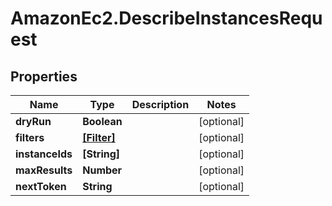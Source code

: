# AmazonEc2.DescribeInstancesRequest

## Properties

Name | Type | Description | Notes
------------ | ------------- | ------------- | -------------
**dryRun** | **Boolean** |  | [optional] 
**filters** | [**[Filter]**](Filter.md) |  | [optional] 
**instanceIds** | **[String]** |  | [optional] 
**maxResults** | **Number** |  | [optional] 
**nextToken** | **String** |  | [optional] 


